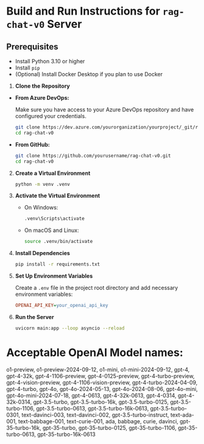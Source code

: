 # Build and Run Instructions for `rag-chat-v0` Server

## Prerequisites

- Install Python 3.10 or higher
- Install `pip`
- (Optional) Install Docker Desktop if you plan to use Docker

1. **Clone the Repository**

 - **From Azure DevOps:**

     Make sure you have access to your Azure DevOps repository and have configured your credentials.

     ```bash
     git clone https://dev.azure.com/yourorganization/yourproject/_git/rag-chat-v0
     cd rag-chat-v0
     ```

 - **From GitHub:**

     ```bash
     git clone https://github.com/yourusername/rag-chat-v0.git
     cd rag-chat-v0
     ```

2. **Create a Virtual Environment**

   ```bash
   python -m venv .venv
   ```

3. **Activate the Virtual Environment**

   - On Windows:

     ```bash
     .venv\Scripts\activate
     ```

   - On macOS and Linux:

     ```bash
     source .venv/bin/activate
     ```

4. **Install Dependencies**

   ```bash
   pip install -r requirements.txt
   ```

5. **Set Up Environment Variables**

   Create a `.env` file in the project root directory and add necessary environment variables:

   ```ini
   OPENAI_API_KEY=your_openai_api_key
   ```

6. **Run the Server**

   ```bash
   uvicorn main:app --loop asyncio --reload 
   ```
# Acceptable OpenAI Model names: 
o1-preview, o1-preview-2024-09-12, o1-mini, o1-mini-2024-09-12, gpt-4, gpt-4-32k, gpt-4-1106-preview, gpt-4-0125-preview, gpt-4-turbo-preview, gpt-4-vision-preview, gpt-4-1106-vision-preview, gpt-4-turbo-2024-04-09, gpt-4-turbo, gpt-4o, gpt-4o-2024-05-13, gpt-4o-2024-08-06, gpt-4o-mini, gpt-4o-mini-2024-07-18, gpt-4-0613, gpt-4-32k-0613, gpt-4-0314, gpt-4-32k-0314, gpt-3.5-turbo, gpt-3.5-turbo-16k, gpt-3.5-turbo-0125, gpt-3.5-turbo-1106, gpt-3.5-turbo-0613, gpt-3.5-turbo-16k-0613, gpt-3.5-turbo-0301, text-davinci-003, text-davinci-002, gpt-3.5-turbo-instruct, text-ada-001, text-babbage-001, text-curie-001, ada, babbage, curie, davinci, gpt-35-turbo-16k, gpt-35-turbo, gpt-35-turbo-0125, gpt-35-turbo-1106, gpt-35-turbo-0613, gpt-35-turbo-16k-0613